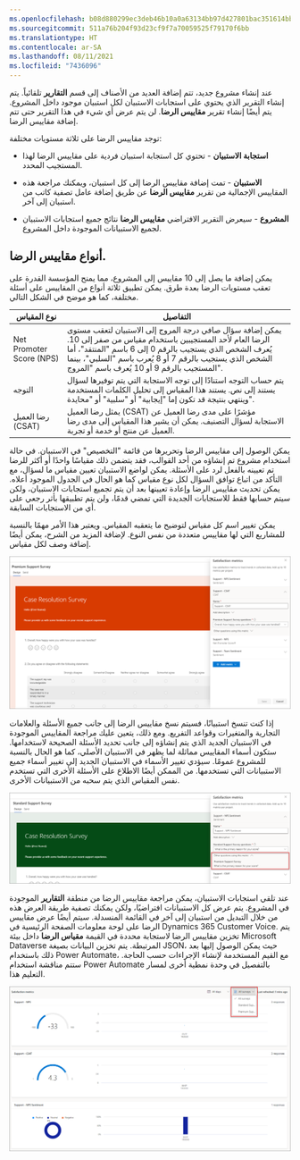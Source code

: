 ```yaml
---
ms.openlocfilehash: b08d880299ec3deb46b10a0a63134bb97d427801bac351614bb4186b9789969e
ms.sourcegitcommit: 511a76b204f93d23cf9f7a70059525f79170f6bb
ms.translationtype: HT
ms.contentlocale: ar-SA
ms.lasthandoff: 08/11/2021
ms.locfileid: "7436096"
---
```

عند إنشاء مشروع جديد، تتم إضافة العديد من الأصناف إلى قسم **التقارير** تلقائياً. يتم إنشاء التقرير الذي يحتوي على استجابات الاستبيان لكل استبيان موجود داخل المشروع. يتم أيضًا إنشاء تقرير **مقاييس الرضا**. لن يتم عرض أي شيء في هذا التقرير حتى تتم إضافة مقاييس الرضا.

توجد مقاييس الرضا على ثلاثة مستويات مختلفة:

- **استجابة الاستبيان** - تحتوي كل استجابة استبيان فردية على مقاييس الرضا لهذا المستجيب المحدد.

- **الاستبيان** - تمت إضافة مقاييس الرضا إلى كل استبيان، ويمكنك مراجعة هذه المقاييس الإجمالية من تقرير **مقاييس الرضا** عن طريق إضافة عامل تصفية كاتب من استبيان إلى آخر.

- **المشروع** - سيعرض التقرير الافتراضي **مقاييس الرضا** نتائج جميع استجابات الاستبيان لجميع الاستبيانات الموجودة داخل المشروع.

## <a name="types-of-satisfaction-metrics"></a>أنواع مقاييس الرضا.

يمكن إضافة ما يصل إلى 10 مقاييس إلى المشروع، مما يمنح المؤسسة القدرة على تعقب مستويات الرضا بعدة طرق.
يمكن تطبيق ثلاثة أنواع من المقاييس على أسئلة مختلفة، كما هو موضح في الشكل التالي.

|     نوع المقياس    |     التفاصيل                                                                                                                                                                                                                                                                                           |
|--------------------|-------------------------------------------------------------------------------------------------------------------------------------------------------------------------------------------------------------------------------------------------------------------------------------------------------|
|     Net Promoter Score (NPS)            |     يمكن إضافة سؤال صافي درجة المروج إلى الاستبيان لتعقب مستوى الرضا العام لأحد المستجيبين باستخدام مقياس من صفر إلى 10. يُعرف الشخص الذي يستجيب بالرقم 0 إلى 6 باسم "المنتقد"، أما الشخص الذي يستجيب بالرقم 7 أو 8 يُعرب باسم "السلبي"، بينما المستجيب بالرقم 9 أو 10 يُعرف باسم "المروج".     |
|     التوجه      |     يتم حساب التوجه استنادًا إلى توجه الاستجابة التي يتم توفيرها لسؤال يستند إلى نص. يستند هذا المقياس إلى تحليل الكلمات المستخدمة وينتهي بنتيجة قد تكون إما "إيجابية" أو "سلبية" أو "محايدة".                                                                                    |
|     رضا العميل (CSAT)‬‬‬‬           |     يمثل رضا العميل (CSAT) مؤشرًا على مدى رضا العميل عن الاستجابة لسؤال التصنيف. يمكن أن يشير هذا المقياس إلى مدى رضا العميل عن منتج أو خدمة أو تجربة.                                                           |

يمكن الوصول إلى مقاييس الرضا وتحريرها من قائمة "التخصيص" في الاستبيان. في حالة استخدام مشروع تم إنشاؤه من أحد القوالب، فقد يتضمن ذلك مقياسًا واحدًا أو أكثر للرضا تم تعيينه بالفعل لرد على الأسئلة. يمكن لواضع الاستبيان تعيين مقياس ما لسؤال، مع التأكد من اتباع توافق السؤال لكل نوع مقياس كما هو الحال في الجدول الموجود أعلاه. يمكن تحديث مقاييس الرضا وإعادة تعيينها بعد أن يتم تجميع استجابات الاستبيان، ولكن سيتم حسابها فقط للاستجابات الجديدة التي تمضي قدمًا، ولن يتم تطبيقها بأثر رجعي على أي من الاستجابات السابقة.

يمكن تغيير اسم كل مقياس لتوضيح ما يتعقبه المقياس. ويعتبر هذا الأمر مهمًا بالنسبة للمشاريع التي لها مقاييس متعددة من نفس النوع. لإضافة المزيد من الشرح، يمكن أيضًا إضافة وصف لكل مقياس.

![تحديد مقاييس الرضا لاستبيان دقة الحالة.](../media/unit-3-3-sat.png)

إذا كنت تنسخ استبيانًا، فسيتم نسخ مقاييس الرضا إلى جانب جميع الأسئلة والعلامات التجارية والمتغيرات وقواعد التفريع. ومع ذلك، يتعين عليك مراجعة المقاييس الموجودة في الاستبيان الجديد الذي يتم إنشاؤه إلى جانب تحديد الأسئلة الصحيحة لاستخدامها. ستكون أسماء المقاييس مماثلة لما يظهر في الاستبيان الأصلي، كما هو الحال بالنسبة للمشروع عمومًا. سيؤدي تغيير الأسماء في الاستبيان الجديد إلى تغيير أسماء جميع الاستبيانات التي تستخدمها. من الممكن أيضًا الاطلاع على الأسئلة الأخرى التي تستخدم نفس المقياس الذي يتم سحبه من الاستبيانات الأخرى.

![تحديد مقاييس الرضا الموجودة في استبيان منسوخ.](../media/unit-3-3-sat-copy.png)

عند تلقي استجابات الاستبيان، يمكن مراجعة مقاييس الرضا من منطقة **التقارير** الموجودة في المشروع. يتم عرض كل الاستبيانات افتراضيًا، ولكن يمكنك تصفية طريقة العرض هذه من خلال التبديل من استبيان إلى آخر في القائمة المنسدلة. سيتم أيضًا عرض مقاييس الرضا على لوحة معلومات الصفحة الرئيسية في Dynamics 365 Customer Voice. يتم تخزين مقاييس الرضا لاستجابة محددة في القيمة **مقياس الرضا** داخل بيئة Microsoft Dataverse المرتبطة. يتم تخزين البيانات بصيغة JSON، حيث يمكن الوصول إليها بعد ذلك باستخدام Power Automate، مع القيم المستخدمة لإنشاء الإجراءات حسب الحاجة. ستتم مناقشة استخدام Power Automate بالتفصيل في وحدة نمطية أخرى لمسار التعليم هذا.

![تقرير عن مقاييس الرضا باستخدام القائمة المنسدلة لتحديد كل الاستبيانات المميزة.](../media/unit-3-3-dashboard.png)
